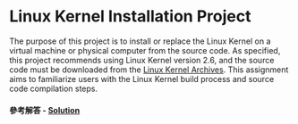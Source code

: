 # Linux Kernel Installation Project

The purpose of this project is to install or replace the Linux Kernel on a virtual machine or physical computer from the source code. As specified, this project recommends using Linux Kernel version 2.6, and the source code must be downloaded from the [Linux Kernel Archives](https://www.kernel.org/). This assignment aims to familiarize users with the Linux Kernel build process and source code compilation steps.

#### 參考解答 - [Solution](https://hackmd.io/oQVtL-IjQ9KWUuV-lBHvOw)
